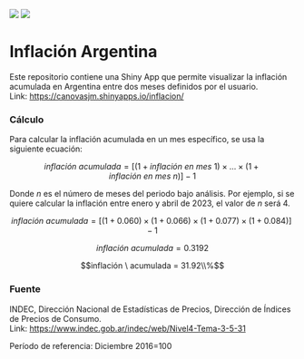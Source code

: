 [![](https://github.com/canovasjm/inflacion/actions/workflows/download_inflation.yml/badge.svg)](https://github.com/canovasjm/inflacion/actions/workflows/download_inflation.yml)
[![](https://github.com/canovasjm/inflacion/actions/workflows/format_check.yml/badge.svg)](https://github.com/canovasjm/inflacion/actions/workflows/format_check.yml)

# Inflación Argentina
Este repositorio contiene una Shiny App que permite visualizar la inflación acumulada en Argentina entre dos meses definidos por el usuario.  
Link: https://canovasjm.shinyapps.io/inflacion/  

### Cálculo  
Para calcular la inflación acumulada en un mes específico, se usa la siguiente ecuación:  

$$inflación \ acumulada = [(1 + inflación \ en \ mes \ 1) \times \dots \times (1 + inflación \ en \ mes \ n)] - 1$$

Donde $n$ es el número de meses del periodo bajo análisis. Por ejemplo, si se quiere calcular la inflación entre enero y abril de 2023, el valor de $n$ será 4.

$$inflación \ acumulada = [(1 + 0.060) \times (1 + 0.066) \times (1 + 0.077) \times (1 + 0.084)] - 1$$

$$inflación \ acumulada = 0.3192$$

$$inflación \ acumulada = 31.92\\%$$

### Fuente  
INDEC, Dirección Nacional de Estadísticas de Precios, Dirección de Índices de Precios de Consumo.   
Link: https://www.indec.gob.ar/indec/web/Nivel4-Tema-3-5-31

Período de referencia: Diciembre 2016=100 
